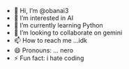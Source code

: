 - 👋 Hi, I’m @obanai3
- 👀 I’m interested in AI
- 🌱 I’m currently learning Python 
- 💞️ I’m looking to collaborate on gemini 
- 📫 How to reach me ...idk 
- 😄 Pronouns: ... nero
- ⚡ Fun fact: i hate coding

<!---
obanai3/obanai3 is a ✨ special ✨ repository because its `README.md` (this file) appears on your GitHub profile.
You can click the Preview link to take a look at your changes.
--->
